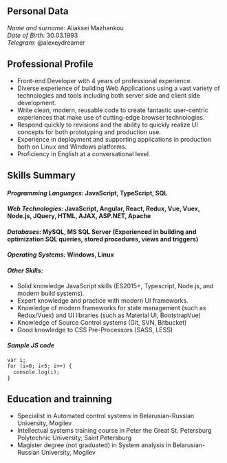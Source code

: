 ## Personal Data
*Name and surname:* Aliaksei Mazhankou\
*Date of Birth:* 30.03.1993\
*Telegram:* @alexeydreamer
## Professional Profile
*	Front-end Developer with 4 years of professional experience.
*	Diverse experience of building Web Applications using a vast variety of technologies and tools including both server side and client side development.
*	Write clean, modern, reusable code to create fantastic user-centric experiences that make use of cutting-edge browser technologies.
*	Respond quickly to revisions and the ability to quickly realize UI concepts for both prototyping and production use.
*	Experience in deployment and supporting applications in production both on Linux and Windows platforms.
*	Proficiency in English at a conversational level.

## Skills Summary
#### *Programming Languages:* JavaScript, TypeScript, SQL
#### *Web Technologies:* JavaScript, Angular, React, Redux, Vue, Vuex, Node.js, JQuery, HTML, AJAX, ASP.NET, Apache
#### *Databases*: MySQL, MS SQL Server (Experienced in building and optimization SQL queries, stored     procedures, views and triggers)
#### *Operating Systems:* Windows, Linux
#### *Other Skills:*
*	Solid knowledge JavaScript skills (ES2015+, Typescript, Node.js, and modern build systems).
*	Expert knowledge and practice with modern UI frameworks.
*	Knowledge of modern frameworks for state management (such as Redux/Vuex) and UI libraries (such as Material UI, BootstrapVue)
*	Knowledge of Source Control systems (Git, SVN, Bitbucket)
*	Good knowledge to CSS Pre-Processors (SASS, LESS)
#### *Sample JS code*
```
var i;
for (i=0; i<5; i++) {
  console.log(i);
}
```

## Education and trainning
*	Specialist in Automated control systems in Belarusian-Russian University, Mogilev
*	Intellectual systems training course in Peter the Great St. Petersburg Polytechnic University, Saint Petersburg 
*	Magister degree (not graduated) in System analysis in Belarusian-Russian University, Mogilev
